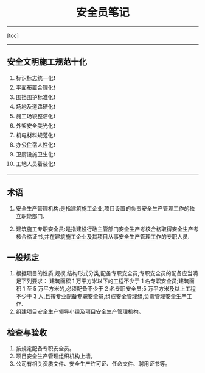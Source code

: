 <h1 align=center>安全员笔记</h1>

----

[toc]

----
## 安全文明施工规范十化

1. 标识标志统一化:heavy_exclamation_mark:
2. 平面布置合理化:heavy_exclamation_mark:
3. 围挡围护标准化:heavy_exclamation_mark:
4. 场地及道路硬化:heavy_exclamation_mark:
5. 施工场貌整洁化:heavy_exclamation_mark:
6. 外架安全美光化:heavy_exclamation_mark:
7. 机电材料规范化:heavy_exclamation_mark:
8. 办公住宿人性化:heavy_exclamation_mark:
9. 卫厨设施卫生化:heavy_exclamation_mark:
10. 工地人员着装化:heavy_exclamation_mark:

---

## 术语

1. 安全生产管理机构:是指建筑施工企业,项目设置的负责安全生产管理工作的独立职能部门.

2. 建筑施工专职安全员:是指建设行政主管部门安全生产考核合格取得安全生产考核合格证书,并在建筑施工企业及其项目从事安全生产管理工作的专职人员.

## 一般规定

1. 根据项目的性质,规模,结构形式分类,配备专职安全员,专职安全员的配备应当满足下列要求：
   建筑面积 1 万平方米以下的工程不少于 1 名专职安全员;建筑面积 1 至 5 万平方米的,必须配备不少于 2 名专职安全员;5 万平方米及以上工程不少于 3 人,且按专业配备专职安全员,组成安全管理组,负责管理安全生产工作.
2. 组建项目安全生产领导小组及项目安全生产管理机构。

## 检查与验收

1. 按规定配备专职安全员。
2. 项目安全生产管理组织机构上墙。
3. 公司有相关资质文件、安全生产许可证、任命文件、聘用证书等。
